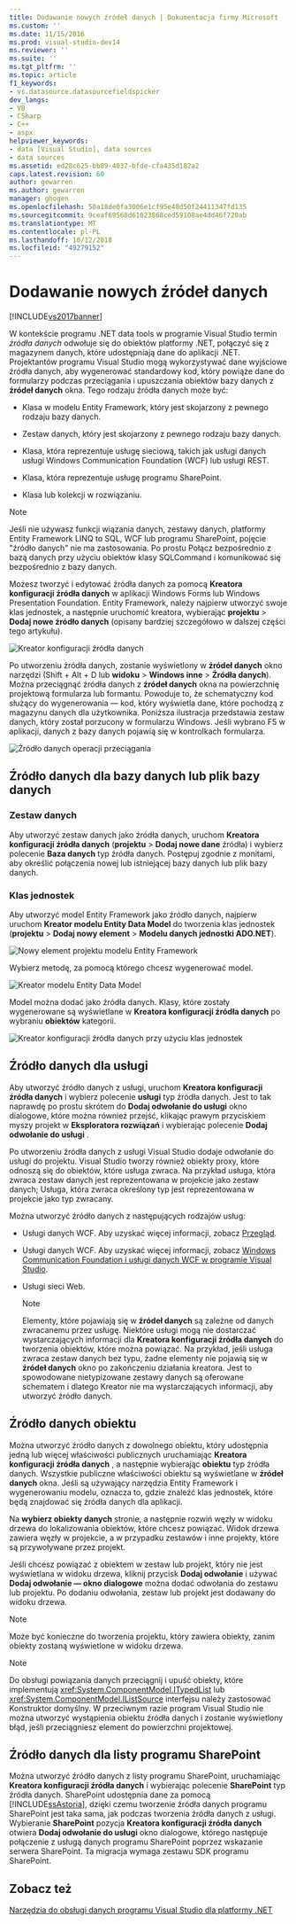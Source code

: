 ```yaml
---
title: Dodawanie nowych źródeł danych | Dokumentacja firmy Microsoft
ms.custom: ''
ms.date: 11/15/2016
ms.prod: visual-studio-dev14
ms.reviewer: ''
ms.suite: ''
ms.tgt_pltfrm: ''
ms.topic: article
f1_keywords:
- vs.datasource.datasourcefieldspicker
dev_langs:
- VB
- CSharp
- C++
- aspx
helpviewer_keywords:
- data [Visual Studio], data sources
- data sources
ms.assetid: ed28c625-bb89-4037-bfde-cfa435d182a2
caps.latest.revision: 60
author: gewarren
ms.author: gewarren
manager: ghogen
ms.openlocfilehash: 50a18de0fa3006e1cf95e48d50f24411347fd135
ms.sourcegitcommit: 9ceaf69568d61023868ced59108ae4dd46f720ab
ms.translationtype: MT
ms.contentlocale: pl-PL
ms.lasthandoff: 10/12/2018
ms.locfileid: "49279152"
---
```

# <a name="add-new-data-sources"></a>Dodawanie nowych źródeł danych
[!INCLUDE[vs2017banner](../includes/vs2017banner.md)]

  
W kontekście programu .NET data tools w programie Visual Studio termin *źródła danych* odwołuje się do obiektów platformy .NET, połączyć się z magazynem danych, które udostępniają dane do aplikacji .NET. Projektantów programu Visual Studio mogą wykorzystywać dane wyjściowe źródła danych, aby wygenerować standardowy kod, który powiąże dane do formularzy podczas przeciągania i upuszczania obiektów bazy danych z **źródeł danych** okna. Tego rodzaju źródła danych może być:  
  
-   Klasa w modelu Entity Framework, który jest skojarzony z pewnego rodzaju bazy danych.  
  
-   Zestaw danych, który jest skojarzony z pewnego rodzaju bazy danych.  
  
-   Klasa, która reprezentuje usługę sieciową, takich jak usługi danych usługi Windows Communication Foundation (WCF) lub usługi REST.  
  
-   Klasa, która reprezentuje usługę programu SharePoint.  
  
-   Klasa lub kolekcji w rozwiązaniu.  
  
> [!NOTE]
>  Jeśli nie używasz funkcji wiązania danych, zestawy danych, platformy Entity Framework LINQ to SQL, WCF lub programu SharePoint, pojęcie "źródło danych" nie ma zastosowania. Po prostu Połącz bezpośrednio z bazą danych przy użyciu obiektów klasy SQLCommand i komunikować się bezpośrednio z bazy danych.  
  
 Możesz tworzyć i edytować źródła danych za pomocą **Kreatora konfiguracji źródła danych** w aplikacji Windows Forms lub Windows Presentation Foundation. Entity Framework, należy najpierw utworzyć swoje klas jednostek, a następnie uruchomić kreatora, wybierając **projektu** > **Dodaj nowe źródło danych** (opisany bardziej szczegółowo w dalszej części tego artykułu).  
  
 ![Kreator konfiguracji źródła danych](../data-tools/media/data-source-configuration-wizard.png "Kreatora konfiguracji źródła danych")  
  
 Po utworzeniu źródła danych, zostanie wyświetlony w **źródeł danych** okno narzędzi (Shift + Alt + D lub **widoku** > **Windows inne**  >  **Źródła danych**). Można przeciągnąć źródła danych z **źródeł danych** okna na powierzchnię projektową formularza lub formantu. Powoduje to, że schematyczny kod służący do wygenerowania — kod, który wyświetla dane, które pochodzą z magazynu danych dla użytkownika. Poniższa ilustracja przedstawia zestaw danych, który został porzucony w formularzu Windows. Jeśli wybrano F5 w aplikacji, danych z bazy danych pojawią się w kontrolkach formularza.  
  
 ![Źródło danych operacji przeciągania](../data-tools/media/raddata-data-source-drag-operation.png "operacji przeciągania raddata źródła danych")  
  
## <a name="data-source-for-a-database-or-a-database-file"></a>Źródło danych dla bazy danych lub plik bazy danych  
  
### <a name="dataset"></a>Zestaw danych  
 Aby utworzyć zestaw danych jako źródła danych, uruchom **Kreatora konfiguracji źródła danych** (**projektu** > **Dodaj nowe dane** źródła) i wybierz polecenie  **Baza danych** typ źródła danych. Postępuj zgodnie z monitami, aby określić połączenia nowej lub istniejącej bazy danych lub plik bazy danych.  
  
### <a name="entity-classes"></a>Klas jednostek  
 Aby utworzyć model Entity Framework jako źródło danych, najpierw uruchom **Kreator modelu Entity Data Model** do tworzenia klas jednostek (**projektu** > **Dodaj nowy element**  >  **Modelu danych jednostki ADO.NET**).  
  
 ![Nowy element projektu modelu Entity Framework](../data-tools/media/raddata-new-entity-framework-model-project-item.png "raddata nowej struktury jednostki modelu projektu elementu")  
  
 Wybierz metodę, za pomocą którego chcesz wygenerować model.  
  
 ![Kreator modelu Entity Data Model](../data-tools/media/raddata-entity-data-model-wizard.png "raddata Kreator modelu Entity Data Model")  
  
 Model można dodać jako źródła danych. Klasy, które zostały wygenerowane są wyświetlane w **Kreatora konfiguracji źródła danych** po wybraniu **obiektów** kategorii.  
  
 ![Kreator konfiguracji źródła danych przy użyciu klas jednostek](../data-tools/media/raddata-data-source-configuration-wizard-with-entity-classes.png "raddata Kreatora konfiguracji źródła danych przy użyciu klas jednostek")  
  
## <a name="data-source-for-a-service"></a>Źródło danych dla usługi  
 Aby utworzyć źródło danych z usługi, uruchom **Kreatora konfiguracji źródła danych** i wybierz polecenie **usługi** typ źródła danych. Jest to tak naprawdę po prostu skrótem do **Dodaj odwołanie do usługi** okno dialogowe, które można również przejść, klikając prawym przyciskiem myszy projekt w **Eksploratora rozwiązań** i wybierając polecenie **Dodaj odwołanie do usługi** .  
  
 Po utworzeniu źródła danych z usługi Visual Studio dodaje odwołanie do usługi do projektu. Visual Studio tworzy również obiekty proxy, które odnoszą się do obiektów, które usługa zwraca. Na przykład usługa, która zwraca zestaw danych jest reprezentowana w projekcie jako zestaw danych; Usługa, która zwraca określony typ jest reprezentowana w projekcie jako typ zwracany.  
  
 Można utworzyć źródło danych z następujących rodzajów usług:  
  
-   Usługi danych WCF. Aby uzyskać więcej informacji, zobacz [Przegląd](http://msdn.microsoft.com/library/7924cf94-c9a6-4015-afc9-f5d22b1743bb).  
  
-   Usługi danych WCF. Aby uzyskać więcej informacji, zobacz [Windows Communication Foundation i usługi danych WCF w programie Visual Studio](../data-tools/windows-communication-foundation-services-and-wcf-data-services-in-visual-studio.md).  
  
-   Usługi sieci Web.  
  
    > [!NOTE]
    >  Elementy, które pojawiają się w **źródeł danych** są zależne od danych zwracanemu przez usługę. Niektóre usługi mogą nie dostarczać wystarczających informacji dla **Kreatora konfiguracji źródła danych** do tworzenia obiektów, które można powiązać. Na przykład, jeśli usługa zwraca zestaw danych bez typu, żadne elementy nie pojawią się w **źródeł danych** okno po zakończeniu działania kreatora. Jest to spowodowane nietypizowane zestawy danych są oferowane schematem i dlatego Kreator nie ma wystarczających informacji, aby utworzyć źródło danych.  
  
## <a name="data-source-for-an-object"></a>Źródło danych obiektu  
 Można utworzyć źródło danych z dowolnego obiektu, który udostępnia jedną lub więcej właściwości publicznych uruchamiając **Kreatora konfiguracji źródła danych** , a następnie wybierając **obiektu** typ źródła danych. Wszystkie publiczne właściwości obiektu są wyświetlane w **źródeł danych** okna.   Jeśli są używający narzędzia Entity Framework i wygenerowaniu modelu, oznacza to, gdzie znaleźć klas jednostek, które będą znajdować się źródła danych dla aplikacji.  
  
 Na **wybierz obiekty danych** stronie, a następnie rozwiń węzły w widoku drzewa do lokalizowania obiektów, które chcesz powiązać. Widok drzewa zawiera węzły w projekcie, a w przypadku zestawów i inne projekty, które są przywoływane przez projekt.  
  
 Jeśli chcesz powiązać z obiektem w zestaw lub projekt, który nie jest wyświetlana w widoku drzewa, kliknij przycisk **Dodaj odwołanie** i używać **Dodaj odwołanie — okno dialogowe** można dodać odwołania do zestawu lub projektu. Po dodaniu odwołania, zestaw lub projekt jest dodawany do widoku drzewa.  
  
> [!NOTE]
>  Może być konieczne do tworzenia projektu, który zawiera obiekty, zanim obiekty zostaną wyświetlone w widoku drzewa.  
  
> [!NOTE]
>  Do obsługi powiązania danych przeciągnij i upuść obiekty, które implementują <xref:System.ComponentModel.ITypedList> lub <xref:System.ComponentModel.IListSource> interfejsu należy zastosować Konstruktor domyślny. W przeciwnym razie program Visual Studio nie można utworzyć wystąpienia obiektu źródła danych i zostanie wyświetlony błąd, jeśli przeciągniesz element do powierzchni projektowej.  
  
## <a name="data-source-for-a-sharepoint-list"></a>Źródło danych dla listy programu SharePoint  
 Można utworzyć źródło danych z listy programu SharePoint, uruchamiając **Kreatora konfiguracji źródła danych** i wybierając polecenie **SharePoint** typ źródła danych. SharePoint udostępnia dane za pomocą [!INCLUDE[ssAstoria](../includes/ssastoria-md.md)], dzięki czemu tworzenie źródła danych programu SharePoint jest taka sama, jak podczas tworzenia źródła danych z usługi. Wybieranie **SharePoint** pozycja **Kreatora konfiguracji źródła danych** otwiera **Dodaj odwołanie do usługi** okno dialogowe, którego następuje połączenie z usługą danych programu SharePoint poprzez wskazanie serwera SharePoint.  Ta migracja wymaga zestawu SDK programu SharePoint.  
  
## <a name="see-also"></a>Zobacz też  
 [Narzędzia do obsługi danych programu Visual Studio dla platformy .NET](../data-tools/visual-studio-data-tools-for-dotnet.md)

